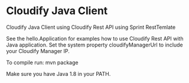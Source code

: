 # Cloudify Java Client

Cloudify Java Client using Cloudify Rest API using Sprint RestTemlate

See the hello.Application for examples how to use Cloudify Rest API with Java application.
Set the system property cloudifyManagerUrl to include your Cloudify Manager IP.

To compile run:
mvn package

Make sure you have Java 1.8 in your PATH.
